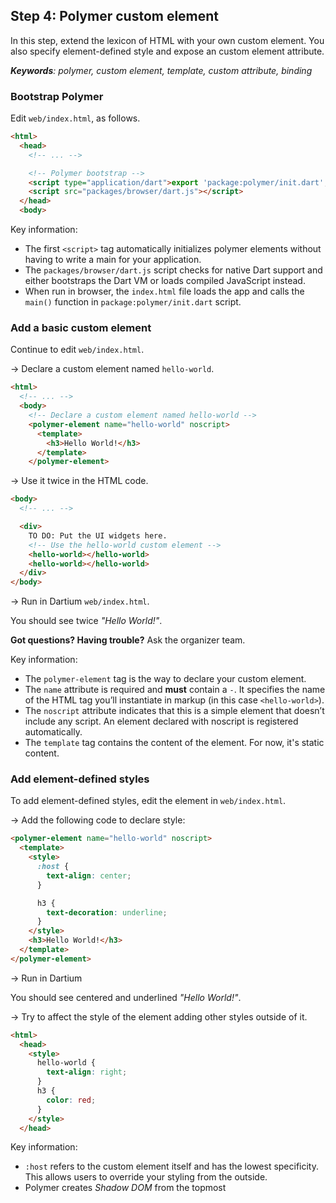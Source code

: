 ## Step 4: Polymer custom element

In this step, extend the lexicon of HTML with your own custom element. 
You also specify element-defined style and expose an custom element attribute.

_**Keywords**: polymer, custom element, template, custom attribute, binding_


### Bootstrap Polymer

Edit `web/index.html`, as follows.

```HTML
<html>
  <head>
    <!-- ... -->

    <!-- Polymer bootstrap -->
    <script type="application/dart">export 'package:polymer/init.dart';</script>
    <script src="packages/browser/dart.js"></script>
  </head>
  <body>
```

Key information:
* The first `<script>` tag automatically initializes polymer elements without 
  having to write a main for your application.
* The `packages/browser/dart.js` script checks for native Dart support and
  either bootstraps the Dart VM or loads compiled JavaScript instead.
* When run in browser, the `index.html` file loads the app and calls the `main()` function in `package:polymer/init.dart` script.

### Add a basic custom element

Continue to edit `web/index.html`.

&rarr; Declare a custom element named `hello-world`.

```HTML
<html>
  <!-- ... -->
  <body>
    <!-- Declare a custom element named hello-world -->
    <polymer-element name="hello-world" noscript>
      <template>
        <h3>Hello World!</h3>
      </template>
    </polymer-element>
```

&rarr; Use it twice in the HTML code.

```HTML
<body>
  <!-- ... -->

  <div>
    TO DO: Put the UI widgets here.
    <!-- Use the hello-world custom element -->
    <hello-world></hello-world>
    <hello-world></hello-world>
  </div>
</body>
```

&rarr; Run in Dartium `web/index.html`.

You should see twice _"Hello World!"_.

**Got questions? Having trouble?** Ask the organizer team.

Key information:
* The `polymer-element` tag is the way to declare your custom element.
* The `name`  attribute is required and **must** contain a `-`. 
  It specifies the name of the HTML tag you’ll instantiate in markup 
  (in this case `<hello-world>`).
* The `noscript` attribute indicates that this is a simple element 
  that doesn’t include any script. An element declared with noscript 
  is registered automatically.
* The `template` tag contains the content of the element. For now,
  it's static content.

### Add element-defined styles

To add element-defined styles, edit the element in `web/index.html`.

&rarr; Add the following code to declare style:

```HTML
<polymer-element name="hello-world" noscript>
  <template>
    <style>
      :host {
        text-align: center;
      }

      h3 {
        text-decoration: underline;
      }
    </style>
    <h3>Hello World!</h3>
  </template>
</polymer-element>
```

&rarr; Run in Dartium

You should see centered and underlined _"Hello World!"_.

&rarr; Try to affect the style of the element adding other styles outside of it.

```HTML
<html>
  <head>
    <style>
      hello-world {
        text-align: right;
      }
      h3 {
        color: red;
      }
    </style>
  </head>
```

Key information:
* `:host` refers to the custom element itself and has the lowest specificity. This allows users to override your styling from the outside.
* Polymer creates _Shadow DOM_ from the topmost <template> of your <polymer-element> definition, so styles defined internally to your element are scoped to your element. There’s no need to worry about duplicating an id from the outside or using a styling rule that’s too broad.

### Externalize element

Create a new file `web/hello.html`.

&rarr; Move the element declaration from `web/index.html` to `web/hello.html`:

```HTML
<!DOCTYPE html>

<polymer-element name="hello-world" noscript>
  <template>
    <style>
      /* ... */
    </style>
    <h3>Hello World!</h3>
  </template>
</polymer-element>
```

&rarr; Import the element with an [HTML Import](http://www.polymer-project.org/platform/html-imports.html).

```HTML
<html>
  <head>
    <!-- ... -->

    <link rel="import" href="hello.html">

    <script type="application/dart">export 'package:polymer/init.dart';</script>
    <script src="packages/browser/dart.js"></script>
  </head>
  <body>
    <!-- Previous hello-world element declaration is removed -->

    <!-- ... -->

    <div>
      TO DO: Put the UI widgets here.
      <!-- Use the hello-world custom element -->
      <hello-world></hello-world>
      <hello-world></hello-world>
    </div>
  </body>
</html>
```

Key information:
* HTML Imports are a way to include and reuse HTML documents in other HTML documents.
* For HTML imports use the `import` relation on a standard `<link>` tag.

### Add custom behavior

Create a new file `web/hello.dart`.

&rarr; Add the following code:

```Dart
import 'package:polymer/polymer.dart';

@CustomTag('hello-world')
class HelloWorld extends PolymerElement {
  String name = "You";

  HelloWorld.created(): super.created();
}
```

&rarr; In `web/hello.html`, remove the `noscript` attribute.  
&rarr; Add the `script` tag specifying the URL to `hello.dart`.  
&rarr; Add the binding to the field `name` of `HelloWorld` class:

```HTML
<!DOCTYPE html>

<polymer-element name="hello-world">
  <template>
    ...
    <h3>Hello {{name}}!</h3>
  </template>
  <script type="application/dart" src="hello.dart"></script>
</polymer-element>
```

&rarr; Run in Dartium

You should see _"Hello You!"_.

Key information:
* The `script` tag specifies the path to the underlying dart script.
* Any Polymer element class extends `PolymerElement`.
* `CustomTag` specifies the name of the element.
* The `super.created()` constructor must be called in the custom element constructor.
* `{{name}}` is a Polymer expression. It is bound to the `name` field in `HelloWorld` class.

### Add custom attribute

Attributes are a great way for users of your element to configure it, declaratively.

&rarr; In `web/hello.dart`, add the `@published` annotation to the `name` field:

```Dart
class HelloWorld extends PolymerElement {
  @published
  String name = "You";
  // ...
}
```

&rarr; In `web/index.html`, take advantage of the new attribute:

```HTML
<html>
  <body>
    <!-- ... -->

    <div>
      TO DO: Put the UI widgets here.
      <hello-world name="John"></hello-world>
      <hello-world name="Paul"></hello-world>
    </div>
  </body>
</html>
```

&rarr; Run in Dartium

You should see _"Hello John!"_ and _"Hello Paul!"_.

Key information:
* `@published` means that is is an public attribute.
* `@published` also means that it is observable, so it allows to uses live two-way data binding to synchronize DOM nodes and object models.

### Learn more
 - [Polymer.dart](https://www.dartlang.org/polymer-dart/)
 - [Polymer project](http://www.polymer-project.org/)
 - [A Guide to Styling Elements](http://www.polymer-project.org/articles/styling-elements.html)

### Problems?
Check your code against the files in [s4_element](../samples/s4_element).

## [Home](../README.md) | [< Previous](step-3.md) | [Next >](step-5.md)
